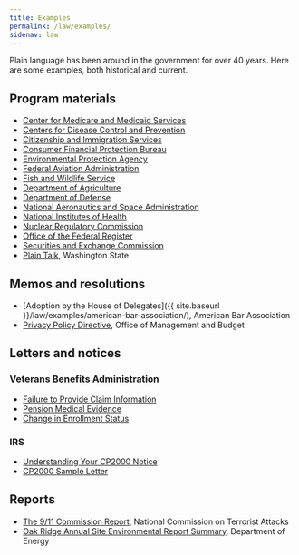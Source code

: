 ```yaml
---
title: Examples
permalink: /law/examples/
sidenav: law
---
```


Plain language has been around in the government for over 40 years. Here are some examples, both historical and current.

## Program materials

- [Center for Medicare and Medicaid Services](https://www.cms.gov/Outreach-and-Education/Outreach/WrittenMaterialsToolkit/index.html)
- [Centers for Disease Control and Prevention](https://www.cdc.gov/healthliteracy/developmaterials/plainlanguage.html)
- [Citizenship and Immigration Services](https://www.uscis.gov/plainlanguage)
- [Consumer Financial Protection Bureau](https://www.consumerfinance.gov/plain-writing/)
- [Environmental Protection Agency](https://www.epa.gov/home/plain-writing)
- [Federal Aviation Administration](https://www.faa.gov/about/initiatives/plain_language/)
- [Fish and Wildlife Service](https://www.fws.gov/pdm/plainlang.html)
- [Department of Agriculture](https://www.usda.gov/plain-writing)
- [Department of Defense](http://www.esd.whs.mil/DD/plainlanguage/)
- [National Aeronautics and Space Administration](https://www.nasa.gov/open/plainlanguage.html)
- [National Institutes of Health](https://www.nih.gov/institutes-nih/nih-office-director/office-communications-public-liaison/clear-communication/plain-language)
- [Nuclear Regulatory Commission](https://www.nrc.gov/public-involve/open/plain-writing.html)
- [Office of the Federal Register](http://www.archives.gov/federal-register/write/plain-language/)
- [Securities and Exchange Commission](https://www.sec.gov/plainwriting.shtml)
- [Plain Talk](http://www.governor.wa.gov/issues/issues/efficient-government/plain-talk), Washington State

## Memos and resolutions

- [Adoption by the House of Delegates]({{ site.baseurl }}/law/examples/american-bar-association/), American Bar Association
- [Privacy Policy Directive](https://www.whitehouse.gov/omb/memoranda_m99-18), Office of Management and Budget

## Letters and notices

### Veterans Benefits Administration

- [Failure to Provide Claim Information](/law/examples/failure-to-provide-claim-information/)
- [Pension Medical Evidence](/law/examples/pension-medical-evidence/)
- [Change in Enrollment Status](/law/examples/change-in-enrollment-status/)

### IRS

- [Understanding Your CP2000 Notice](https://www.irs.gov/individuals/understanding-your-cp2000-notice)
- [CP2000 Sample Letter](https://www.irs.gov/pub/notices/cp2000_english.pdf)

## Reports

- [The 9/11 Commission Report](http://www.9-11commission.gov/report/911Report.pdf), National Commission on Terrorist Attacks
- [Oak Ridge Annual Site Environmental Report Summary](https://doeic.science.energy.gov/ASER/aser2015/2015ASER.pdf), Department of Energy
